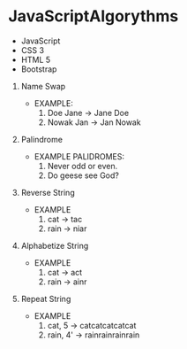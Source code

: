 # JavaScriptAlgorythms

- JavaScript
- CSS 3
- HTML 5
- Bootstrap

1. Name Swap
     - EXAMPLE:
         1. Doe Jane -> Jane Doe
         2. Nowak Jan -> Jan Nowak

2. Palindrome 
      - EXAMPLE PALIDROMES:
         1. Never odd or even. 
         2. Do geese see God? 

3. Reverse String
    - EXAMPLE 
        1. cat -> tac
        2. rain -> niar

4. Alphabetize String
    - EXAMPLE 
        1. cat -> act
        2. rain -> ainr  

5. Repeat String
    - EXAMPLE 
        1. cat, 5 -> catcatcatcatcat
        2. rain, 4' -> rainrainrainrain   



